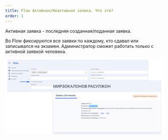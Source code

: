 ```yaml
---
title: Flow Активная/Неактивная заявка. Что это?
order: 1
---
```


Активная заявка - последняя созданная/поданная заявка.

Во Flow фиксируются все заявки по каждому, кто сдавал или записывался на экзамен. Администратор сможет работать только с активной заявкой человека.

![](<../.gitbook/assets/image (132).png>)